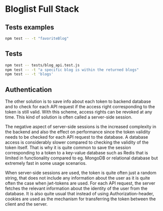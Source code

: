 # Bloglist Full Stack

## Tests examples

```sh
npm test -- -t "favoriteBlog"
```

## Tests

```sh
npm test -- tests/blog_api.test.js
npm test -- -t "a specific blog is within the returned blogs"
npm test -- -t 'blogs'
```

## Authentication

The other solution is to save info about each token to backend database and to check for each API request if the access right corresponding to the token is still valid. With this scheme, access rights can be revoked at any time. This kind of solution is often called a server-side session.

The negative aspect of server-side sessions is the increased complexity in the backend and also the effect on performance since the token validity needs to be checked for each API request to the database. A database access is considerably slower compared to checking the validity of the token itself. That is why it is quite common to save the session corresponding to a token to a key-value database such as Redis that is limited in functionality compared to eg. MongoDB or relational database but extremely fast in some usage scenarios.

When server-side sessions are used, the token is quite often just a random string, that does not include any information about the user as it is quite often the case when jwt-tokens are used. For each API request, the server fetches the relevant information about the identity of the user from the database. It is also quite usual that instead of using Authorization-header, cookies are used as the mechanism for transferring the token between the client and the server.